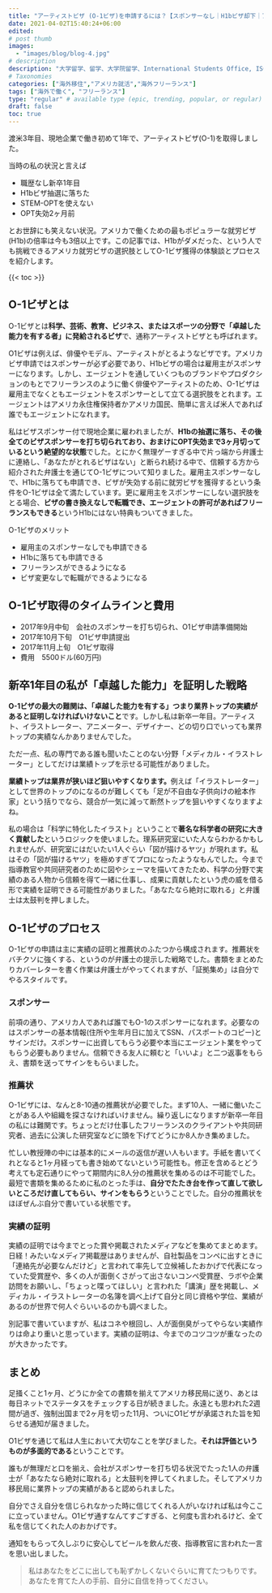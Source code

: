 ```yaml
---
title: "アーティストビザ (O-1ビザ)を申請するには？【スポンサーなし｜H1bビザ却下｜アメリカ｜難しい？】"
date: 2021-04-02T15:40:24+06:00
edited: 
# post thumb
images:
  - "images/blog/blog-4.jpg"
# description
description: "大学留学、留学、大学院留学、International Students Office, ISO, 留学生課、留学生オフィス"
# Taxonomies
categories: ["海外移住","アメリカ就活","海外フリーランス"]
tags: ["海外で働く", "フリーランス"]
type: "regular" # available type (epic, trending, popular, or regular)
draft: false
toc: true
---
```


渡米3年目、現地企業で働き初めて1年で、アーティストビザ(O-1)を取得しました。

当時の私の状況と言えば
* 職歴なし新卒1年目
* H1bビザ抽選に落ちた
* STEM-OPTを使えない
* OPT失効2ヶ月前

とお世辞にも笑えない状況。アメリカで働くための最もポピュラーな就労ビザ(H1b)の倍率は今も3倍以上です。この記事では、H1bがダメだった、という人でも挑戦できるアメリカ就労ビザの選択肢としてO-1ビザ獲得の体験談とプロセスを紹介します。

{{< toc >}}

## O-1ビザとは

O-1ビザとは<span class="keiko-red">**科学、芸術、教育、ビジネス、またはスポーツの分野で「卓越した能力を有する者」に発給されるビザ**</span>で、通称アーティストビザとも呼ばれます。

O1ビザは例えば、俳優やモデル、アーティストがとるようなビザです。アメリカビザ申請ではスポンサーが必ず必要であり、H1bビザの場合は雇用主がスポンサーになります。しかし、エージェントを通していくつものブランドやプロダクションのもとでフリーランスのように働く俳優やアーティストのため、O-1ビザは雇用主でなくともエージェントをスポンサーとして立てる選択肢をとれます。エージェントはアメリカ永住権保持者かアメリカ国民、簡単に言えば米人であれば誰でもエージェントになれます。

私はビザスポンサー付で現地企業に雇われましたが、<span class="keiko-red">**H1bの抽選に落ち、その後全てのビザスポンサーを打ち切られており、おまけにOPT失効まで3ヶ月切っているという絶望的な状態**</span>でした。とにかく無理ゲーすぎる中で片っ端から弁護士に連絡し、「あなたがとれるビザはない」と断られ続ける中で、信頼する方から紹介された弁護士を通じてO-1ビザについて知りました。雇用主スポンサーなしで、H1bに落ちても申請でき、ビザが失効する前に就労ビザを獲得するという条件をO-1ビザは全て満たしています。更に雇用主をスポンサーにしない選択肢をとる場合、<span class="keiko-red">**ビザの書き換えなしで転職でき、エージェントの許可があればフリーランスもできる**</span>というH1bにはない特典もついてきました。

O-1ビザのメリット
* 雇用主のスポンサーなしでも申請できる
* H1bに落ちても申請できる
* フリーランスができるようになる
* ビザ変更なしで転職ができるようになる

## O-1ビザ取得のタイムラインと費用
* 2017年9月中旬　会社のスポンサーを打ち切られ、O1ビザ申請準備開始
* 2017年10月下旬　O1ビザ申請提出
* 2017年11月上旬　O1ビザ取得
* 費用　5500ドル(60万円)


## 新卒1年目の私が「卓越した能力」を証明した戦略
<span class="keiko-red">**O-1ビザの最大の難関は、「卓越した能力を有する」つまり業界トップの実績があると証明しなければいけないこと**</span>です。しかし私は新卒一年目。アーティスト、イラストレーター、アニメーター、デザイナー、どの切り口でいっても業界トップの実績なんかありませんでした。

ただ一点、私の専門である誰も聞いたことのない分野「メディカル・イラストレーター」としてだけは業績トップを示せる可能性がありました。

<span class="keiko-red">**業績トップは業界が狭いほど狙いやすくなります。**</span>例えば「イラストレーター」として世界のトップのになるのが難しくても「足が不自由な子供向けの絵本作家」という括りでなら、競合が一気に減って断然トップを狙いやすくなりますよね。

私の場合は「科学に特化したイラスト」ということで<span class="keiko-red">**著名な科学者の研究に大きく貢献した**</span>というロジックを使いました。理系研究室にいた人ならわかるかもしれませんが、研究室にはだいたい1人ぐらい「図が描けるヤツ」が現れます。私はその「図が描けるヤツ」を極めすぎてプロになったようなもんでした。今まで指導教官や共同研究者のために図やシェーマを描いてきたため、科学の分野で実績のある人物から信頼を得て一緒に仕事し、成果に貢献したという虎の威を借る形で実績を証明できる可能性がありました。「あなたなら絶対に取れる」と弁護士は太鼓判を押しました。

## O-1ビザのプロセス
O-1ビザの申請は主に実績の証明と推薦状のふたつから構成されます。推薦状をバチクソに強くする、というのが弁護士の提示した戦略でした。書類をまとめたりカバーレターを書く作業は弁護士がやってくれますが、「証拠集め」は自分でやるスタイルです。

### スポンサー
前項の通り、アメリカ人であれば誰でもO-1のスポンサーになれます。必要なのはスポンサーの基本情報(住所や生年月日に加えてSSN、パスポートのコピー)とサインだけ。スポンサーに出資してもらう必要や本当にエージェント業をやってもらう必要もありません。信頼できる友人に頼むと「いいよ」と二つ返事をもらえ、書類を送ってサインをもらいました。

### 推薦状
O-1ビザには、なんと8-10通の推薦状が必要でした。まず10人、一緒に働いたことがある人や組織を探さなければいけません。繰り返しになりますが新卒一年目の私には難関です。ちょっとだけ仕事したフリーランスのクライアントや共同研究者、過去に公演した研究室などに頭を下げてどうにか8人かき集めました。

忙しい教授陣の中には基本的にメールの返信が遅い人もいます。手紙を書いてくれとなると1ヶ月経っても書き始めてないという可能性も。修正を含めるとどう考えても定石通りにやって期間内に8人分の推薦状を集めるのは不可能でした。最短で書類を集めるために私のとった手は、<span class="keiko-red">**自分でたたき台を作って直して欲しいところだけ直してもらい、サインをもらう**</span>ということでした。自分の推薦状をほぼぜんぶ自分で書いている状態です。

### 実績の証明
実績の証明では今までとった賞や掲載されたメディアなどを集めてまとめます。日経！みたいなメディア掲載歴はありませんが、自社製品をコンペに出すときに「連絡先が必要なんだけど」と言われて率先して立候補したおかげで代表になっていた受賞歴や、多くの人が面倒くさがって出さないコンペ受賞歴、ラボや企業訪問をお願いし、「ちょっと喋ってほしい」と言われた「講演」歴を掲載し、メディカル・イラストレーターの名簿を調べ上げて自分と同じ資格や学位、業績があるのが世界で何人ぐらいいるのかも調べました。

別記事で書いていますが、私はコネや根回し、人が面倒臭がってやらない実績作りは命より重いと思っています。実績の証明は、今までのコツコツが重なったのが大きかったです。


## まとめ
足掻くこと1ヶ月、どうにか全ての書類を揃えてアメリカ移民局に送り、あとは毎日ネットでステータスをチェックする日が続きました。永遠とも思われた2週間が過ぎ、強制出国まで2ヶ月を切った11月、ついにO1ビザが承諾された旨を知らせる通知が届きました。

O1ビザを通じて私は人生において大切なことを学びました。<span class="keiko-red">**それは評価というものが多面的である**</span>ということです。

誰もが無理だと口を揃え、会社がスポンサーを打ち切る状況でたった1人の弁護士が「あなたなら絶対に取れる」と太鼓判を押してくれました。そしてアメリカ移民局に業界トップの実績があると認められました。

自分でさえ自分を信じられなかった時に信じてくれる人がいなければ私は今ここに立っていません。O1ビザ通すなんてすごすぎる、と何度も言われるけど、全て私を信じてくれた人のおかげです。

通知をもらって久しぶりに安心してビールを飲んだ夜、指導教官に言われた一言を思い出しました。

> 私はあなたをどこに出しても恥ずかしくないぐらいに育てたつもりです。あなたを育てた人の手前、自分に自信を持ってください。

